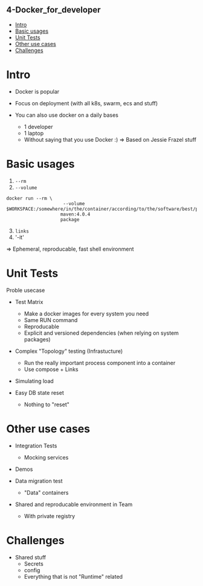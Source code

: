 4-Docker_for_developer
----------------------

<!-- MarkdownTOC -->

- [Intro](#intro)
- [Basic usages](#basic-usages)
- [Unit Tests](#unit-tests)
- [Other use cases](#other-use-cases)
- [Challenges](#challenges)

<!-- /MarkdownTOC -->


# Intro

* Docker is popular
* Focus on deployment (with all k8s, swarm, ecs and stuff)

* You can also use docker on a daily bases 
	- 1 developer
	- 1 laptop
	- Without saying that you use Docker :)
	=> Based on Jessie Frazel stuff



# Basic usages

1. `--rm`
2. `--volume`

```shell
docker run --rm \
					 --volume $WORKSPACE:/somewhere/in/the/container/according/to/the/software/best/practices
					maven:4.0.4
					package
```


3. `links`
4. '-it'

=> Ephemeral, reproducable, fast shell environment



# Unit Tests

Proble usecase

* Test Matrix
  - Make a docker images for every system you need
  - Same RUN command
  - Reproducable
  - Explicit and versioned dependencies (when relying on system packages)

* Complex "Topology" testing (Infrastucture)
  - Run the really important process component into a container
  - Use compose + Links

* Simulating load

* Easy DB state reset
  - Nothing to "reset"



# Other use cases

* Integration Tests
  - Mocking services  
* Demos
* Data migration test
  - "Data" containers

* Shared and reproducable environment in Team
  - With private registry


# Challenges

* Shared stuff
  - Secrets
  - config
  - Everything that is not "Runtime" related




